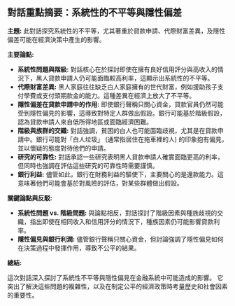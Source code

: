 ## 對話重點摘要：系統性的不平等與隱性偏差

**主題:** 此對話探究系統性的不平等，尤其著重於貸款申請、代際財富差異，及隱性偏差可能在經濟決策中產生的影響。

**主要論點:**

*   **系統性問題與階級:** 對話核心在於探討即使在擁有良好信用評分與高收入的情況下，黑人貸款申請人仍可能面臨較高利率，這顯示出系統性的不平等。
*   **代際財富差異:** 黑人家庭往往缺乏白人家庭擁有的世代財富，例如援助孩子支付學費或支付頭期款金的能力。這種差異在經濟上放大了不平等。
*   **隱性偏差在貸款申請中的作用:** 即使銀行聲稱只關心資金，貸款官員仍然可能受到隱性偏見的影響，這導致對特定人群做出假設。銀行可能基於階級假設，認為貸款申請人來自低所得地區或面臨經濟困難。
*   **階級與族群的交織:** 對話強調，貧困的白人也可能面臨歧視，尤其是在貸款申請中。銀行可能對「白人垃圾」 (通常指居住在拖車裡的人) 的印象抱有偏見，並以懷疑的態度對待他們的申請。
*   **研究的可靠性:** 對話承認一些研究表明黑人貸款申請人確實面臨更高的利率，但同時也強調在評估這些研究的可靠性時需要謹慎。
*   **銀行利益:** 儘管如此，銀行在財務利益的驅使下，主要關心的是還款能力。這意味著他們可能會基於對風險的評估，對某些群體做出假設。

**關鍵論點與反駁:**

*   **系統性問題 vs. 階級問題:** 與論點相反，對話探討了階級因素與種族歧視的交織，指出即使在相同收入和信用評分的情況下，種族因素仍可能影響貸款利率。
*   **隱性偏見與銀行利潤:** 儘管銀行聲稱只關心資金，但討論強調了隱性偏見如何在決策過程中發揮作用，導致不公平的結果。

**總結:**

這次對話深入探討了系統性不平等與隱性偏見在金融系統中可能造成的影響。 它突出了解決這些問題的複雜性，以及在制定公平的經濟政策時考量歷史和社會因素的重要性。